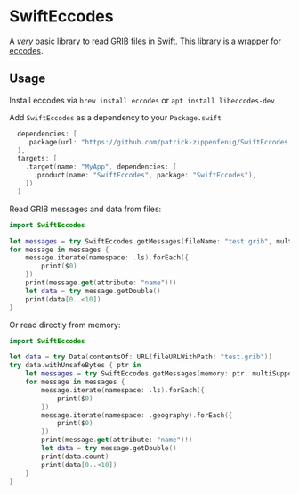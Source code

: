 # SwiftEccodes

A *very* basic library to read GRIB files in Swift. This library is a wrapper for [eccodes](https://github.com/ecmwf/eccodes).


## Usage
Install eccodes via `brew install eccodes` or `apt install libeccodes-dev`

Add `SwiftEccodes` as a dependency to your `Package.swift`

```swift
  dependencies: [
    .package(url: "https://github.com/patrick-zippenfenig/SwiftEccodes.git", from: "0.0.0")
  ],
  targets: [
    .target(name: "MyApp", dependencies: [
      .product(name: "SwiftEccodes", package: "SwiftEccodes"),
    ])
  ]
```

Read GRIB messages and data from files:

```swift
import SwiftEccodes

let messages = try SwiftEccodes.getMessages(fileName: "test.grib", multiSupport: true)
for message in messages {
    message.iterate(namespace: .ls).forEach({
        print($0)
    })
    print(message.get(attribute: "name")!)
    let data = try message.getDouble()
    print(data[0..<10])
}
```

Or read directly from memory:

```swift
import SwiftEccodes

let data = try Data(contentsOf: URL(fileURLWithPath: "test.grib"))
try data.withUnsafeBytes { ptr in
    let messages = try SwiftEccodes.getMessages(memory: ptr, multiSupport: true)
    for message in messages {
        message.iterate(namespace: .ls).forEach({
            print($0)
        })
        message.iterate(namespace: .geography).forEach({
            print($0)
        })
        print(message.get(attribute: "name")!)
        let data = try message.getDouble()
        print(data.count)
        print(data[0..<10])
    }
}
```
